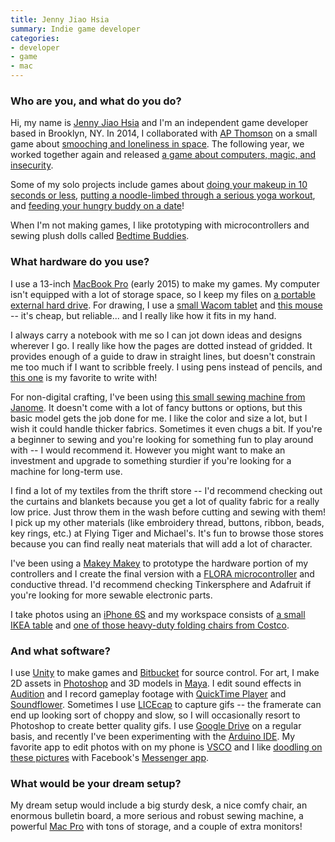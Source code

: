 ```yaml
---
title: Jenny Jiao Hsia
summary: Indie game developer
categories:
- developer
- game
- mac
---
```


### Who are you, and what do you do?

Hi, my name is [Jenny Jiao Hsia](http://qdork.com/ "Jenny's website.") and I'm an independent game developer based in Brooklyn, NY. In 2014, I collaborated with [AP Thomson](http://apthomson.com/ "AP's website.") on a small game about [smooching and loneliness in space][stellar-smooch-ios]. The following year, we worked together again and released [a game about computers, magic, and insecurity][beglitched]. 

Some of my solo projects include games about [doing your makeup in 10 seconds or less][morning-makeup-madness], [putting a noodle-limbed through a serious yoga workout][wobble-yoga], and [feeding your hungry buddy on a date][hungry-buddy]!

When I'm not making games, I like prototyping with microcontrollers and sewing plush dolls called [Bedtime Buddies](http://qdork.com/image/165980515125 "A photo of Jenny's plush dolls."). 

### What hardware do you use?

I use a 13-inch [MacBook Pro][macbook-pro] (early 2015) to make my games. My computer isn't equipped with a lot of storage space, so I keep my files on [a portable external hard drive][backup-plus-slim]. For drawing, I use a [small Wacom tablet][intuos-pro] and [this mouse][amazonbasics-3-button-usb-wired-mouse] -- it's cheap, but reliable... and I really like how it fits in my hand. 

I always carry a notebook with me so I can jot down ideas and designs wherever I go. I really like how the pages are dotted instead of gridded. It provides enough of a guide to draw in straight lines, but doesn't constrain me too much if I want to scribble freely. I using pens instead of pencils, and [this one][energel-x] is my favorite to write with! 

For non-digital crafting, I've been using [this small sewing machine from Janome][lady-lilac]. It doesn't come with a lot of fancy buttons or options, but this basic model gets the job done for me. I like the color and size a lot, but I wish it could handle thicker fabrics. Sometimes it even chugs a bit. If you're a beginner to sewing and you're looking for something fun to play around with -- I would recommend it. However you might want to make an investment and upgrade to something sturdier if you're looking for a machine for long-term use. 

I find a lot of my textiles from the thrift store -- I'd recommend checking out the curtains and blankets because you get a lot of quality fabric for a really low price. Just throw them in the wash before cutting and sewing with them!  I pick up my other materials (like embroidery thread, buttons, ribbon, beads, key rings, etc.) at Flying Tiger and Michael's. It's fun to browse those stores because you can find really neat materials that will add a lot of character. 

I've been using a [Makey Makey][makey-makey] to prototype the hardware portion of my controllers and I create the final version with a [FLORA microcontroller][flora] and conductive thread. I'd recommend checking Tinkersphere and Adafruit if you're looking for more sewable electronic parts.  

I take photos using an [iPhone 6S][iphone-6s] and my workspace consists of [a small IKEA table][linnmon] and [one of those heavy-duty folding chairs from Costco][lifetime-folding-chair]. 

### And what software?

I use [Unity][] to make games and [Bitbucket][] for source control. For art, I make 2D assets in [Photoshop][] and 3D models in [Maya][]. I edit sound effects in [Audition][] and I record gameplay footage with [QuickTime Player][quicktime-pro] and [Soundflower][]. Sometimes I use [LICEcap][] to capture gifs -- the framerate can end up looking sort of choppy and slow, so I will occasionally resort to Photoshop to create better quality gifs. I use [Google Drive][google-drive] on a regular basis, and recently I've been experimenting with the [Arduino IDE][arduino-ide]. My favorite app to edit photos with on my phone is [VSCO][vsco-cam-ios] and I like [doodling on these pictures](https://www.instagram.com/p/BOsQUuqhFkD/ "One of Jenny's Instagram photos.") with Facebook's [Messenger app][facebook-messenger-ios]. 

### What would be your dream setup?

My dream setup would include a big sturdy desk, a nice comfy chair, an enormous bulletin board, a more serious and robust sewing machine, a powerful [Mac Pro][mac-pro] with tons of storage, and a couple of extra monitors!

[amazonbasics-3-button-usb-wired-mouse]: https://www.amazon.com/AmazonBasics-3-Button-Wired-Mouse-Black/dp/B005EJH6RW/ "A wired mouse."
[backup-plus-slim]: https://www.amazon.com/Seagate-Backup-Portable-External-STDR2000100/dp/B00FRHTSK4 "An external hard drive."
[energel-x]: https://www.amazon.com/Pentel-EnerGel-X-Retractable-Liquid-BLN105/dp/B005EE4UPS "A retractable gel pen."
[flora]: https://www.adafruit.com/product/659 "A round microcontroller."
[intuos-pro]: https://www.wacom.com/en-ca/products/pen-tablets/intuos-pro-medium "A drawing tablet with multi-touch support."
[iphone-6s]: https://en.wikipedia.org/wiki/IPhone_6S "A smartphone."
[lady-lilac]: http://janome.com/en/machines/sewing/lady-lilac/ "A sewing machine."
[licecap]: https://www.cockos.com/licecap/ "Screen capture software."
[lifetime-folding-chair]: https://www.costco.com/Lifetime-Folding-Chair%2C-4-pack.product.11482116.html "A folding chair."
[linnmon]: https://www.ikea.com/us/en/catalog/products/S29932181/ "A table."
[mac-pro]: https://www.apple.com/mac-pro/ "The Intel-based Mac tower computer."
[macbook-pro]: https://www.apple.com/macbook-pro/ "A laptop."
[makey-makey]: https://www.makeymakey.com/ "An invention kit."
[arduino-ide]: https://www.arduino.cc/en/Main/Software "A development environment for Arduino hardware."
[audition]: https://creative.adobe.com/products/audition "An audio editing software suite."
[beglitched]: http://beglitched.net/ "A game about insecurity."
[bitbucket]: https://bitbucket.org/ "A source code hosting service."
[facebook-messenger-ios]: https://itunes.apple.com/us/app/facebook-messenger/id454638411 "A Facebook chat client app."
[google-drive]: https://drive.google.com/ "A cloud storage service."
[hungry-buddy]: https://q_dork.itch.io/hungry-buddy "A game about feeding your date."
[maya]: https://www.autodesk.com/products/maya/overview "3D animation software."
[morning-makeup-madness]: https://q_dork.itch.io/morning-makeup-madness "A game about putting on makeup."
[photoshop]: https://www.adobe.com/products/photoshop.html "A bitmap image editor."
[quicktime-pro]: https://support.apple.com/kb/HT201175 "A commercial version of QuickTime."
[soundflower]: https://rogueamoeba.com/freebies/soundflower/ "Mac software for passing audio between applications."
[stellar-smooch-ios]: https://itunes.apple.com/us/app/stellar-smooch/id931063942 "A game about two space probes kissing."
[unity]: https://unity3d.com/unity/ "A cross-platform game development tool."
[vsco-cam-ios]: https://itunes.apple.com/app/vsco-cam/id588013838 "A camera app."
[wobble-yoga]: https://q_dork.itch.io/wobble-yoga "A game about matching yoga poses."

